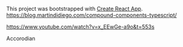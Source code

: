 This project was bootstrapped with [Create React App](https://github.com/facebook/create-react-app).
https://blog.martindidiego.com/compound-components-typescript/


https://www.youtube.com/watch?v=x_EEwGe-a9o&t=553s


Accorodian